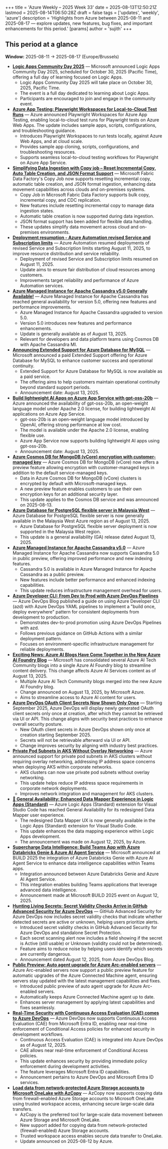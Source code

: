 +++
title = 'Azure Weekly – 2025 Week 33'
date = 2025-08-13T12:50:21Z
lastmod = 2025-08-14T06:50:28Z
draft = false
tags = ['updates', 'weekly', 'azure']
description = 'Highlights from Azure between 2025-08-11 and 2025-08-17 — explore updates, new features, bug fixes, and important enhancements for this period.'
[params]
    author = 'sujith'
+++
## This period at a glance

**Window:** 2025-08-11 → 2025-08-17 (Europe/Brussels)

- **[Logic Apps Community Day 2025](https://techcommunity.microsoft.com/blog/integrationsonazureblog/logic-apps-community-day-2025/4442668)** — Microsoft announced Logic Apps Community Day 2025, scheduled for October 30, 2025 (Pacific Time), offering a full day of learning focused on Logic Apps.
  - Logic Apps Community Day 2025 will take place on October 30, 2025, Pacific Time.
  - The event is a full day dedicated to learning about Logic Apps.
  - Participants are encouraged to join and engage in the community event.
- **[Azure App Testing: Playwright Workspaces for Local-to-Cloud Test Runs](https://techcommunity.microsoft.com/blog/appsonazureblog/azure-app-testing-playwright-workspaces-for-local-to-cloud-test-runs/4442711)** — Azure announced Playwright Workspaces for Azure App Testing, enabling local-to-cloud test runs for Playwright tests on Azure Web Apps. The update includes sample apps, scripts, configurations, and troubleshooting guidance.
  - Introduces Playwright Workspaces to run tests locally, against Azure Web Apps, and at cloud scale.
  - Provides sample app cloning, scripts, configurations, and troubleshooting resources.
  - Supports seamless local-to-cloud testing workflows for Playwright on Azure App Service.
- **[Simplifying Data Ingestion with Copy job – Reset Incremental Copy, Auto Table Creation, and JSON Format Support](https://blog.fabric.microsoft.com/en-US/blog/simplifying-data-ingestion-with-copy-job-reset-incremental-copy-auto-table-creation-and-json-format-support/)** — Microsoft Fabric Data Factory's Copy Job now supports resetting incremental copy, automatic table creation, and JSON format ingestion, enhancing data movement capabilities across clouds and on-premises systems.
  - Copy Job in Microsoft Fabric Data Factory supports bulk copy, incremental copy, and CDC replication.
  - New features include resetting incremental copy to manage data ingestion states.
  - Automatic table creation is now supported during data ingestion.
  - JSON format support has been added for flexible data handling.
  - These updates simplify data movement across cloud and on-premises environments.
- **[Deployment resumption - Azure Automation revised Service and Subscription limits](<https://azure.microsoft.com/updates?id=500198>)** — Azure Automation resumed deployments of revised Service and Subscription limits starting August 11, 2025, to improve resource distribution and service reliability.
  - Deployment of revised Service and Subscription limits resumed on August 11, 2025.
  - Update aims to ensure fair distribution of cloud resources among customers.
  - Improvements target reliability and performance of Azure Automation services.
- **[Azure Managed Instance for Apache Cassandra v5.0 Generally Available!](https://devblogs.microsoft.com/cosmosdb/azure-managed-instance-for-apache-cassandra-v5-0-generally-available/)** — Azure Managed Instance for Apache Cassandra has reached general availability for version 5.0, offering new features and performance improvements.
  - Azure Managed Instance for Apache Cassandra upgraded to version 5.0.
  - Version 5.0 introduces new features and performance enhancements.
  - Update is generally available as of August 13, 2025.
  - Relevant for developers and data platform teams using Cosmos DB with Apache Cassandra MI.
- **[Announcing Extended Support for Azure Database for MySQL](https://techcommunity.microsoft.com/blog/adformysql/announcing-extended-support-for-azure-database-for-mysql/4442924)** — Microsoft announced a paid Extended Support offering for Azure Database for MySQL to enhance customer success and operational continuity.
  - Extended Support for Azure Database for MySQL is now available as a paid service.
  - The offering aims to help customers maintain operational continuity beyond standard support periods.
  - Announcement date: August 13, 2025.
- **[Build lightweight AI Apps on Azure App Service with gpt-oss-20b](https://techcommunity.microsoft.com/blog/appsonazureblog/build-lightweight-ai-apps-on-azure-app-service-with-gpt-oss-20b/4442885)** — Azure announced the availability of gpt-oss-20b, an open-weight language model under Apache 2.0 license, for building lightweight AI applications on Azure App Service.
  - gpt-oss-20b is an open-weight language model introduced by OpenAI, offering strong performance at low cost.
  - The model is available under the Apache 2.0 license, enabling flexible use.
  - Azure App Service now supports building lightweight AI apps using gpt-oss-20b.
  - Announcement date: August 13, 2025.
- **[Azure Cosmos DB for MongoDB (vCore) encryption with customer-managed key](<https://azure.microsoft.com/updates?id=499670>)** — Azure Cosmos DB for MongoDB (vCore) now offers a preview feature allowing encryption with customer-managed keys in addition to the default service-managed keys.
  - Data in Azure Cosmos DB for MongoDB (vCore) clusters is encrypted by default with Microsoft-managed keys.
  - A new preview feature enables customers to use their own encryption keys for an additional security layer.
  - This update applies to the Cosmos DB service and was announced on 2025-08-13.
- **[Azure Database for PostgreSQL flexible server in Malaysia West](<https://azure.microsoft.com/updates?id=499679>)** — Azure Database for PostgreSQL flexible server is now generally available in the Malaysia West Azure region as of August 13, 2025.
  - Azure Database for PostgreSQL flexible server deployment is now supported in the Malaysia West region.
  - This update is a general availability (GA) release dated August 13, 2025.
- **[Azure Managed Instance for Apache Cassandra v5.0](<https://azure.microsoft.com/updates?id=499753>)** — Azure Managed Instance for Apache Cassandra now supports Cassandra 5.0 in public preview, offering improved performance and new indexing features.
  - Cassandra 5.0 is available in Azure Managed Instance for Apache Cassandra as a public preview.
  - New features include better performance and enhanced indexing capabilities.
  - This update reduces infrastructure management overhead for users.
- **[Azure Developer CLI: From Dev to Prod with Azure DevOps Pipelines](https://devblogs.microsoft.com/devops/azure-developer-cli-from-dev-to-prod-with-azure-devops-pipelines/)** — Azure DevOps Blog published a guide on using Azure Developer CLI (azd) with Azure DevOps YAML pipelines to implement a "build once, deploy everywhere" pattern for consistent deployments from development to production.
  - Demonstrates dev-to-prod promotion using Azure DevOps Pipelines with azd.
  - Follows previous guidance on GitHub Actions with a similar deployment pattern.
  - Focuses on environment-specific infrastructure management for reliable deployments.
- **[Exciting News: Azure AI Blogs Have Come Together in the New Azure AI Foundry Blog](https://techcommunity.microsoft.com/blog/azure-ai-services-blog/exciting-news-azure-ai-blogs-have-come-together-in-the-new-azure-ai-foundry-blog/4442996)** — Microsoft has consolidated several Azure AI Tech Community blogs into a single Azure AI Foundry blog to streamline content delivery. This change affects Azure AI Services content as of August 13, 2025.
  - Multiple Azure AI Tech Community blogs merged into the new Azure AI Foundry blog.
  - Change announced on August 13, 2025, by Microsoft Azure.
  - Aims to streamline access to Azure AI content for users.
- **[Azure DevOps OAuth Client Secrets Now Shown Only Once](https://devblogs.microsoft.com/devops/azure-devops-oauth-client-secrets-now-shown-only-once/)** — Starting September 2025, Azure DevOps will display newly generated OAuth client secrets only once at creation, after which they cannot be retrieved via UI or API. This change aligns with security best practices to enhance overall security posture.
  - New OAuth client secrets in Azure DevOps shown only once at creation starting September 2025.
  - Secrets will not be retrievable afterward via UI or API.
  - Change improves security by aligning with industry best practices.
- **[Private Pod Subnets in AKS Without Overlay Networking](https://techcommunity.microsoft.com/blog/appsonazureblog/private-pod-subnets-in-aks-without-overlay-networking/4442510)** — Azure announced support for private pod subnets in AKS clusters without requiring overlay networking, addressing IP address space concerns when deploying AKS within corporate networks.
  - AKS clusters can now use private pod subnets without overlay networking.
  - This update helps reduce IP address space requirements in corporate network deployments.
  - Improves network integration and management for AKS clusters.
- **[🚀 General Availability: Enhanced Data Mapper Experience in Logic Apps (Standard)](<https://techcommunity.microsoft.com/blog/integrationsonazureblog/%F0%9F%9A%80-general-availability-enhanced-data-mapper-experience-in-logic-apps-standard/4442296>)** — Azure Logic Apps (Standard) extension for Visual Studio Code has reached General Availability for its redesigned Data Mapper user experience.
  - The redesigned Data Mapper UX is now generally available in the Logic Apps (Standard) extension for Visual Studio Code.
  - This update enhances the data mapping experience within Logic Apps development.
  - The announcement was made on August 12, 2025, by Azure.
- **[Supercharge Data Intelligence: Build Teams App with Azure Databricks Genie & Azure AI Agent Service](https://techcommunity.microsoft.com/blog/analyticsonazure/supercharge-data-intelligence-build-teams-app-with-azure-databricks-genie--azure/4442653)** — Microsoft announced at BUILD 2025 the integration of Azure Databricks Genie with Azure AI Agent Service to enhance data intelligence capabilities within Teams apps.
  - Integration announced between Azure Databricks Genie and Azure AI Agent Service.
  - This integration enables building Teams applications that leverage advanced data intelligence.
  - Announcement made at Microsoft BUILD 2025 event on August 12, 2025.
- **[Hunting Living Secrets: Secret Validity Checks Arrive in GitHub Advanced Security for Azure DevOps](https://devblogs.microsoft.com/devops/hunting-living-secrets-secret-validity-checks-arrive-in-github-advanced-security-for-azure-devops/)** — GitHub Advanced Security for Azure DevOps now includes secret validity checks that indicate whether detected secrets are active or unknown, helping users prioritize alerts.
  - Introduced secret validity checks in GitHub Advanced Security for Azure DevOps and standalone Secret Protection.
  - Each secret scanning alert now includes a field showing if the secret is Active (still usable) or Unknown (validity could not be determined).
  - Feature aims to reduce noise by helping users identify which secrets are currently dangerous.
  - Announcement dated August 12, 2025, from Azure DevOps Blog.
- **[Public Preview: Auto agent upgrade for Azure Arc-enabled servers](https://techcommunity.microsoft.com/blog/azurearcblog/public-preview-auto-agent-upgrade-for-azure-arc-enabled-servers/4442556)** — Azure Arc-enabled servers now support a public preview feature for automatic upgrades of the Azure Connected Machine agent, ensuring servers stay updated with the latest management capabilities and fixes.
  - Introduced public preview of auto agent upgrade for Azure Arc-enabled servers.
  - Automatically keeps Azure Connected Machine agent up to date.
  - Enhances server management by applying latest capabilities and fixes seamlessly.
- **[Real-Time Security with Continuous Access Evaluation (CAE) comes to Azure DevOps](https://devblogs.microsoft.com/devops/real-time-security-with-continuous-access-evaluation-cae-comes-to-azure-devops/)** — Azure DevOps now supports Continuous Access Evaluation (CAE) from Microsoft Entra ID, enabling near real-time enforcement of Conditional Access policies for enhanced security in development workflows.
  - Continuous Access Evaluation (CAE) is integrated into Azure DevOps as of August 12, 2025.
  - CAE allows near real-time enforcement of Conditional Access policies.
  - This update enhances security by providing immediate policy enforcement during development activities.
  - The feature leverages Microsoft Entra ID capabilities.
  - Announcement pertains to Azure DevOps and Microsoft Entra ID services.
- **[Load data from network-protected Azure Storage accounts to Microsoft OneLake with AzCopy](https://blog.fabric.microsoft.com/en-US/blog/load-data-from-network-protected-azure-storage-accounts-to-microsoft-onelake-with-azcopy/)** — AzCopy now supports copying data from firewall-enabled Azure Storage accounts to Microsoft OneLake using trusted workspace access, enhancing secure large-scale data transfers.
  - AzCopy is the preferred tool for large-scale data movement between Azure Storage and Microsoft OneLake.
  - New support added for copying data from network-protected (firewall-enabled) Azure Storage accounts.
  - Trusted workspace access enables secure data transfer to OneLake.
  - Update announced on 2025-08-12 by Azure.

